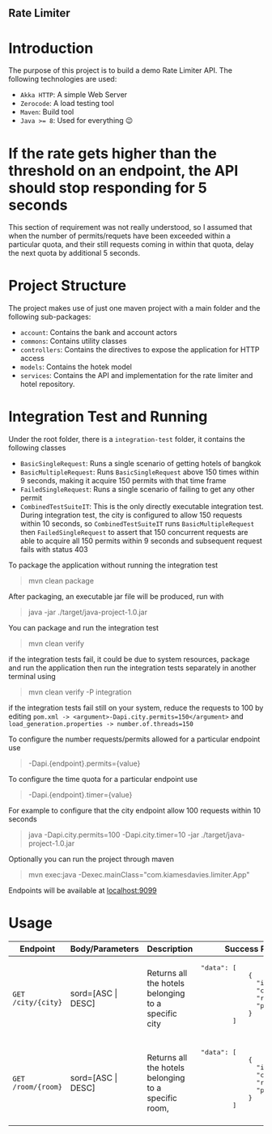 ## Rate Limiter


    

Introduction
===

The purpose of this project is to build a demo Rate Limiter API. The following technologies are used:


- `Akka HTTP`: A simple Web Server
- `Zerocode`: A load testing tool
- `Maven`: Build tool
- `Java >= 8`: Used for everything :wink:


If the rate gets higher than the threshold on an endpoint, the API should stop responding for 5 seconds 
===

This section of requirement was not really understood, so I assumed that when the number of permits/requets have been exceeded within a particular quota, and their still requests coming in within that quota, delay the next quota by additional 5 seconds. 

Project Structure
===

The project makes use of just one maven project with a main folder and the following sub-packages:

- `account`: Contains the bank and account actors 
- `commons`: Contains utility classes
- `controllers`: Contains the directives to expose the application for HTTP access
- `models`: Contains the hotek model
- `services`: Contains the API and implementation for the rate limiter and hotel repository.
 


    
Integration Test and Running
===

Under the root folder, there is a `integration-test` folder, it contains the following classes
- `BasicSingleRequest`: Runs a single scenario of getting hotels of bangkok
- `BasicMultipleRequest`: Runs `BasicSingleRequest` above 150 times within 9 seconds, making it acquire 150 permits with that time frame
- `FailedSingleRequest`: Runs a single scenario of failing to get any other permit
- `CombinedTestSuiteIT`: This is the only directly executable integration test. During integration test, the city is configured to allow 150 requests within 10 seconds, so `CombinedTestSuiteIT` runs `BasicMultipleRequest` then `FailedSingleRequest` to assert that 150 concurrent requests are able to acquire all 150 permits within 9 seconds and subsequent request fails with status 403
  

To package the application without running the integration test 

> mvn clean package

After packaging, an executable jar file will be produced, run with
> java -jar ./target/java-project-1.0.jar

You can package and run the integration test
> mvn clean verify

if the integration tests fail, it could be due to system resources, package and run the application then run the integration tests separately in another terminal using 
>  mvn clean verify -P integration

if the integration tests fail still on your system, reduce the requests to 100 by editing  `pom.xml -> <argument>-Dapi.city.permits=150</argument>` 
and `load_generation.properties -> number.of.threads=150`

To configure the number requests/permits allowed for a particular endpoint use 
> -Dapi.{endpoint}.permits={value}

To configure the time quota for a particular endpoint use 
> -Dapi.{endpoint}.timer={value}

For example to configure that the city endpoint allow 100 requests within 10 seconds
> java -Dapi.city.permits=100 -Dapi.city.timer=10 -jar ./target/java-project-1.0.jar 

Optionally you can run the project through maven
>mvn exec:java -Dexec.mainClass="com.kiamesdavies.limiter.App"

Endpoints will be available at [localhost:9099](http://localhost:9099/)

Usage
===

<table>
<thead>
<tr>
<th>Endpoint</th>
<th>Body/Parameters</th>
<th>Description</th>

<th>Success Response</th>
</tr>
</thead>
<tbody>
<tr>
	<td><code>GET /city/{city}</code></td>
  <td>sord=[ASC | DESC]</td>
	<td>Returns all the hotels belonging to a specific city</td>
	<td>
      <pre>
"data": [
            {
              "id": "integer",
              "city": "string",
              "room": "string",
              "price": "double"
            }
        ]
	  </pre>
    </td>
</tr>
<tr>
	<td><code>GET /room/{room}</code></td>
  <td>sord=[ASC | DESC]</td>
	<td>Returns all the hotels belonging to a specific room, </td>
	<td>
       <pre>
"data": [
            {
              "id": "integer",
              "city": "string",
              "room": "string",
              "price": "double"
            }
        ]
    </pre>
    </td>
</tr>
</tbody>
</table>


